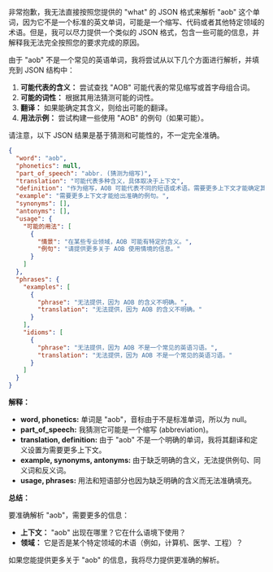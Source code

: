 非常抱歉，我无法直接按照您提供的 "what" 的 JSON 格式来解析 "aob" 这个单词，因为它不是一个标准的英文单词，可能是一个缩写、代码或者其他特定领域的术语。但是，我可以尽力提供一个类似的 JSON 格式，包含一些可能的信息，并解释我无法完全按照您的要求完成的原因。

由于 "aob" 不是一个常见的英语单词，我将尝试从以下几个方面进行解析，并填充到 JSON 结构中：

1.  **可能代表的含义：** 尝试查找 "AOB" 可能代表的常见缩写或首字母组合词。
2.  **可能的词性：**  根据其用法猜测可能的词性。
3.  **翻译：**  如果能确定其含义，则给出可能的翻译。
4.  **用法示例：**  尝试构建一些使用 "AOB" 的例句（如果可能）。

请注意，以下 JSON 结果是基于猜测和可能性的，不一定完全准确。

```json
{
  "word": "aob",
  "phonetics": null,
  "part_of_speech": "abbr. (猜测为缩写)",
  "translation": "可能代表多种含义，具体取决于上下文",
  "definition": "作为缩写，AOB 可能代表不同的短语或术语。需要更多上下文才能确定其确切含义。",
  "example": "需要更多上下文才能给出准确的例句。",
  "synonyms": [],
  "antonyms": [],
  "usage": {
    "可能的用法": [
      {
        "情景": "在某些专业领域，AOB 可能有特定的含义。",
        "例句": "请提供更多关于 AOB 使用情境的信息。"
      }
    ]
  },
  "phrases": {
    "examples": [
      {
        "phrase": "无法提供，因为 AOB 的含义不明确。",
        "translation": "无法提供，因为 AOB 的含义不明确。"
      }
    ],
    "idioms": [
      {
        "phrase": "无法提供，因为 AOB 不是一个常见的英语习语。",
        "translation": "无法提供，因为 AOB 不是一个常见的英语习语。"
      }
    ]
  }
}
```

**解释：**

*   **word, phonetics:** 单词是 "aob"，音标由于不是标准单词，所以为 null。
*   **part\_of\_speech:**  我猜测它可能是一个缩写 (abbreviation)。
*   **translation, definition:** 由于 "aob" 不是一个明确的单词，我将其翻译和定义设置为需要更多上下文。
*   **example, synonyms, antonyms:**  由于缺乏明确的含义，无法提供例句、同义词和反义词。
*   **usage, phrases:**  用法和短语部分也因为缺乏明确的含义而无法准确填充。

**总结：**

要准确解析 "aob"，需要更多的信息：

*   **上下文：**  "aob" 出现在哪里？它在什么语境下使用？
*   **领域：**  它是否是某个特定领域的术语（例如，计算机、医学、工程）？

如果您能提供更多关于 "aob" 的信息，我将尽力提供更准确的解析。
 